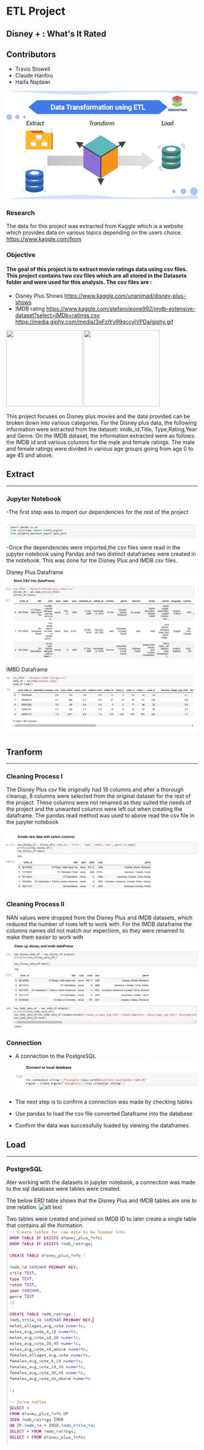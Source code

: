 
# ETL Project

## Disney + : What's It Rated

## Contributors

* Travis Stowell
* Claude Hanfou
* Haifa Najdawi

![alt text](https://github.com/travisstowell/ETLProject/blob/main/image/etl.png "etl")



### Research 
The data for this project was extracted from Kaggle which is a website which provides data on various topics depending on the users choice. https://www.kaggle.com/from 

### Objective
#### The goal of this project is to extract movie ratings data using csv files. This project contains two csv files which are all stored in the Datasets folder and were used for this analysis. The csv files are :

* Disney Plus Shows https://www.kaggle.com/unanimad/disney-plus-shows
* IMDB rating https://www.kaggle.com/stefanoleone992/imdb-extensive-dataset?select=IMDb+ratings.csv
https://media.giphy.com/media/3oFzlYy99qccyIVPDa/giphy.gif

<img src="https://media.giphy.com/media/8bafPvbPipLWkKFFBV/giphy.gif" width="200" height="200" />       <img src="https://media.giphy.com/media/3oFzlYy99qccyIVPDa/giphy.gif" width="200" height="200" /> 

This project focuses on Disney plus movies and the data provided can be broken down into various categories. For the Disney plus data, the following information were extracted from the dataset: imdb_id,Title, Type,Rating,Year and Genre. On the IMDB dataset, the information extracted were as follows: the IMDB id and various columns for the male and female ratings. The male and female ratings were divided in various age groups going from age 0 to age 45 and above.

## Extract
---
### Jupyter Notebook
-The first step was to import our dependencies for the rest of the project 

![alt text](https://github.com/travisstowell/ETLProject/blob/ClaudeBranch/image/depend.PNG "depend")

-Once the dependencies were imported,the csv files were read in the jupyter notebook using Pandas and two distinct dataframes were created in the notebook. This was done for the Disney Plus and IMDB csv files.

Disney Plus Dataframe
![alt text](https://github.com/travisstowell/ETLProject/blob/ClaudeBranch/image/disney_import.PNG "dataf")

IMBD Dataframe
![alt text](https://github.com/travisstowell/ETLProject/blob/ClaudeBranch/image/imdb_import.PNG "dataf")


## Tranform
---
### Cleaning Process I
The Disney Plus csv file originally had 18 columns and after a thorough cleanup, 8 columns were selected from the original dataset for the rest of the project. These columns were not renamed as they suited the needs of the project and the unwanted columns were left out when creating the dataframe. The pandas read method was used to above read the csv file in the jupyter notebook

![alt text](https://github.com/travisstowell/ETLProject/blob/ClaudeBranch/image/rename%20disney.PNG "cleanup")

### Cleaning Process II
NAN values were dropped from the Disney Plus and IMDB datasets, which reduced the number of rows left to work with.  For the IMDB dataframe the columns names did not match our expectiom, so they were renamed to make them easier to work with
![alt text](https://github.com/travisstowell/ETLProject/blob/ClaudeBranch/image/cleanup%20both.PNG "cleanup")

### Connection
* A connection to the PostgreSQL
![alt text](https://github.com/travisstowell/ETLProject/blob/ClaudeBranch/image/connection.PNG "cleanup")

* The next step is to confirm a connection was made by checking tables 


* Use pandas to load the csv file converted Dataframe into the database

* Confirm the data was successfully loaded by viewing the dataframes.

## Load 
---
### PostgreSQL
Ater working with the datasets in jupyter notebook, a connection was made to the sql database were tables were created. 

The below ERD table shows that the Disney Plus and IMDB tables are one to one relation.
![alt text](https://github.com/travisstowell/ETLProject/blob/main/image/Capture.PNG"table")

Two tables were created and joined on IMDB ID to later create a single table that contains all the iformation. 
![alt text](https://github.com/travisstowell/ETLProject/blob/ClaudeBranch/image/sql%20table.PNG "table")

